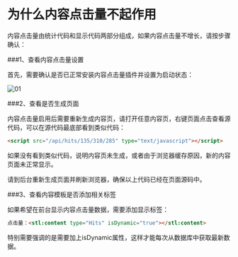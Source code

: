 # 为什么内容点击量不起作用

内容点击量由统计代码和显示代码两部分组成，如果内容点击量不增长，请按步骤确认：

###1、查看内容点击量设置

首先，需要确认是否已正常安装内容点击量插件并设置为启动状态：

![01](/assets/img/plugin/hints/01.png)

###2、查看是否生成页面

内容点击量启用后需要重新生成内容页，请打开任意内容页，右键页面点击查看源代码，可以在源代码最底部看到类似代码：

```html
<script src="/api/hits/135/310/285" type="text/javascript"></script>
```

如果没有看到类似代码，说明内容页未生成，或者由于浏览器缓存原因，新的内容页面未正常显示。

请到后台重新生成页面并刷新浏览器，确保以上代码已经在页面源码中。

###3、查看内容模板是否添加相关标签

如果希望在前台显示内容点击量数据，需要添加显示标签：

```html
点击量：<stl:content type="Hits" isDynamic="true"></stl:content>
```

特别需要强调的是需要加上isDynamic属性，这样才能每次从数据库中获取最新数据。